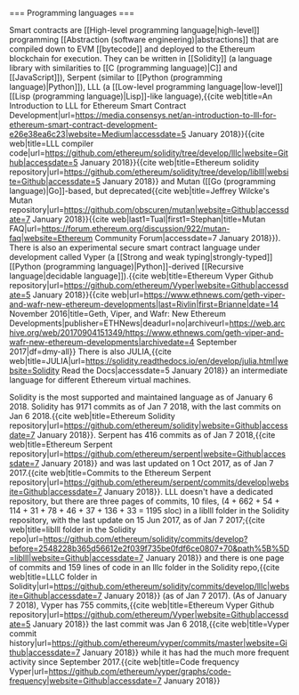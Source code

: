 === Programming languages ===

Smart contracts are [[High-level programming language|high-level]] programming [[Abstraction (software engineering)|abstractions]] that are compiled down to EVM [[bytecode]] and deployed to the Ethereum blockchain for execution. They can be written in [[Solidity]] (a language library with similarities to [[C (programming language)|C]] and [[JavaScript]]), Serpent (similar to [[Python (programming language)|Python]]), LLL (a [[Low-level programming language|low-level]] [[Lisp (programming language)|Lisp]]-like language),<ref>{{cite web|title=An Introduction to LLL for Ethereum Smart Contract Development|url=https://media.consensys.net/an-introduction-to-lll-for-ethereum-smart-contract-development-e26e38ea6c23|website=Medium|accessdate=5 January 2018}}</ref><ref>{{cite web|title=LLL compiler code|url=https://github.com/ethereum/solidity/tree/develop/lllc|website=Github|accessdate=5 January 2018}}</ref><ref>{{cite web|title=Ethereum solidity repository|url=https://github.com/ethereum/solidity/tree/develop/liblll|website=Github|accessdate=5 January 2018}}</ref> and Mutan ([[Go (programming language)|Go]]-based, but deprecated<ref>{{cite web|title=Jeffrey Wilcke's Mutan repository|url=https://github.com/obscuren/mutan|website=Github|accessdate=7 January 2018}}</ref><ref>{{cite web|last1=Tual|first1=Stephan|title=Mutan FAQ|url=https://forum.ethereum.org/discussion/922/mutan-faq|website=Ethereum Community Forum|accessdate=7 January 2018}}</ref>). There is also an experimental secure smart contract language under development called Vyper (a [[Strong and weak typing|strongly-typed]] [[Python (programming language)|Python]]-derived [[Recursive language|decidable language]]).<ref>{{cite web|title=Ethereum Vyper Github repository|url=https://github.com/ethereum/Vyper|website=Github|accessdate=5 January 2018}}</ref><ref name="ETHNviper">{{cite web|url=https://www.ethnews.com/geth-viper-and-wafr-new-ethereum-developments|last=Rivlin|first=Brianne|date=14 November 2016|title=Geth, Viper, and Wafr: New Ethereum Developments|publisher=ETHNews|deadurl=no|archiveurl=https://web.archive.org/web/20170904151349/https://www.ethnews.com/geth-viper-and-wafr-new-ethereum-developments|archivedate=4 September 2017|df=dmy-all}}</ref> There is also JULIA,<ref>{{cite web|title=JULIA|url=https://solidity.readthedocs.io/en/develop/julia.html|website=Solidity Read the Docs|accessdate=5 January 2018}}</ref> an intermediate language for different Ethereum virtual machines. 

Solidity is the most supported and maintained language as of January 6 2018. Solidity has 9171 commits as of Jan 7 2018, with the last commits on Jan 6 2018.<ref>{{cite web|title=Ethereum Solidity repository|url=https://github.com/ethereum/solidity|website=Github|accessdate=7 January 2018}}</ref>. Serpent has 416 commits as of Jan 7 2018,<ref>{{cite web|title=Ethereum Serpent repository|url=https://github.com/ethereum/serpent|website=Github|accessdate=7 January 2018}}</ref> and was last updated on 1 Oct 2017, as of Jan 7 2017.<ref>{{cite web|title=Commits to the Ethereum Serpent repository|url=https://github.com/ethereum/serpent/commits/develop|website=Github|accessdate=7 January 2018}}</ref>. LLL doesn't have a dedicated repository, but there are three pages of commits, 10 files, (4 + 662 + 54 + 114 + 31 + 78 + 46 + 37 + 136 + 33 = 1195 sloc) in a liblll folder in the Solidity repository, with the last update on 15 Jun 2017, as of Jan 7 2017;<ref>{{cite web|title=liblll folder in the Solidity repo|url=https://github.com/ethereum/solidity/commits/develop?before=2548228b365d56612e2f039f735be0fdf6ce0807+70&path%5B%5D=liblll|website=Github|accessdate=7 January 2018}}</ref> and there is one page of commits and 159 lines of code in an lllc folder in the Solidity repo,<ref>{{cite web|title=LLLC folder in Solidity|url=https://github.com/ethereum/solidity/commits/develop/lllc|website=Github|accessdate=7 January 2018}}</ref> (as of Jan 7 2017). (As of January 7 2018), Vyper has 755 commits,<ref>{{cite web|title=Ethereum Vyper Github repository|url=https://github.com/ethereum/Vyper|website=Github|accessdate=5 January 2018}}</ref> the last commit was  Jan 6 2018,<ref>{{cite web|title=Vyper commit history|url=https://github.com/ethereum/vyper/commits/master|website=Github|accessdate=7 January 2018}}</ref> while it has had the much more frequent activity since September 2017.<ref>{{cite web|title=Code frequency Vyper|url=https://github.com/ethereum/vyper/graphs/code-frequency|website=Github|accessdate=7 January 2018}}</ref>
